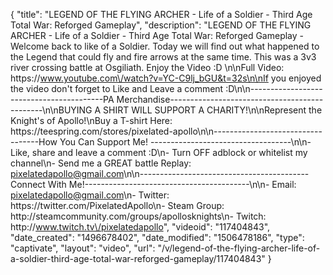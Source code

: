 {
    "title": "LEGEND OF THE FLYING ARCHER - Life of a Soldier - Third Age Total War: Reforged Gameplay",
    "description": "LEGEND OF THE FLYING ARCHER - Life of a Soldier - Third Age Total War: Reforged Gameplay - Welcome back to like of a Soldier.  Today we will find out what happened to the Legend that could fly and fire arrows at the same time.  This was a 3v3 river crossing battle at Osgiliath.  Enjoy the Video :D \n\nFull Video: https:\/\/www.youtube.com\/watch?v=YC-C9lj_bGU&t=32s\n\nIf you enjoyed the video don't forget to Like and Leave a comment :D\n\n-----------------------------------------PA Merchandise----------------------------------------------\n\nBUYING A SHIRT WILL SUPPORT A CHARITY!\n\nRepresent the Knight's of Apollo!\nBuy a T-shirt Here: https:\/\/teespring.com\/stores\/pixelated-apollo\n\n----------------------------------How You Can Support Me! -----------------------------------\n\n- Like, share and leave a comment :D\n- Turn OFF adblock or whitelist my channel\n- Send me a GREAT battle Replay: pixelatedapollo@gmail.com\n\n------------------------------------------Connect With Me!-----------------------------------------\n\n- Email: pixelatedapollo@gmail.com\n- Twitter: https:\/\/twitter.com\/PixelatedApollo\n- Steam Group:  http:\/\/steamcommunity.com\/groups\/apollosknights\n- Twitch: http:\/\/www.twitch.tv\/pixelatedapollo",
    "videoid": "117404843",
    "date_created": "1496678402",
    "date_modified": "1506478186",
    "type": "captivate",
    "layout": "video",
    "url": "\/v\/legend-of-the-flying-archer-life-of-a-soldier-third-age-total-war-reforged-gameplay\/117404843"
}